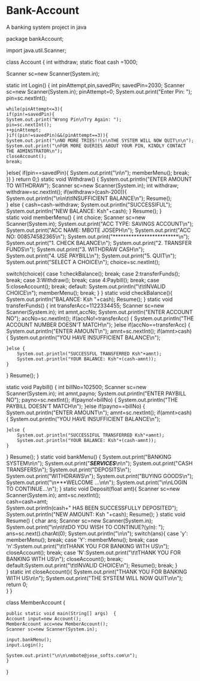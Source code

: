 # Bank-Account
A banking system project in java

package bankAccount;

import java.util.Scanner;

class Account
{
int withdraw;
static float cash =1000;

Scanner sc=new Scanner(System.in);

static int Login()
{
	int pinAttempt,pin,savedPin;
	savedPin=2030;
	Scanner sc=new Scanner(System.in);
	pinAttempt=0;
	System.out.print("Enter Pin: ");
	pin=sc.nextInt();

	while(pinAttempt<=3){
	if(pin!=savedPin){
	System.out.print("Wrong Pin\nTry Again: ");
	pin=sc.nextInt();
	++pinAttempt;
	}if((pin!=savedPin)&&(pinAttempt==3)){
	System.out.print("\nNO MORE TRIES!!\n\nTHE SYSTEM WILL NOW QUIT\n\n");
	System.out.print("\nFOR MORE QUERIES ABOUT YOUR PIN, KINDLY CONTACT THE ADMINSTRATOR\n");
	closeAccount();
	break;	
    
}else{
if(pin==savedPin){
System.out.print("\n\n");
memberMenu();
break;
}}
}
return 0;}
static void Withdraw() {
System.out.println("ENTER AMOUNT TO WITHDRAW");
Scanner sc=new Scanner(System.in);
int withdraw;
withdraw=sc.nextInt();
if(withdraw>(cash-200)){
   System.out.println("\n\n\t\tINSUFFICIENT BALANCE\n");
   Resume();  
}
else {
cash=cash-withdraw;
	System.out.println("SUCCESSIFUL");
	System.out.println("NEW BALANCE: Ksh"+cash);
}
Resume();
}	
static void memberMenu()
{
int choice;
Scanner sc=new Scanner(System.in);
System.out.print("ACC TYPE: SAVINGS ACCOUNT\n");
System.out.print("ACC NAME: MBOTE JOSEPH\n");
System.out.print("ACC NO:   008574582365\n");
System.out.print("*************************\n");
System.out.print("1. CHECK BALANCE\n");
System.out.print("2. TRANSFER FUNDS\n");
System.out.print("3. WITHDRAW CASH\n");
System.out.print("4. USE PAYBILL\n");
System.out.print("5. QUIT\n");
System.out.print("SELECT A CHOICE\n");
choice=sc.nextInt();

switch(choice){
case 1:checkBalance();
break;
case 2:transferFunds();
break;
case 3:Withdraw();
break;
case 4:Paybill();
break;
case 5:closeAccount();
break;
default: System.out.println("\t\tINVALID CHOICE\n");
memberMenu();
break;
}
}
static void checkBalance(){
System.out.println("BALANCE: Ksh "+cash);
Resume();
} 
static void transferFunds()
{
int transferAcc=1122334455;
Scanner sc=new Scanner(System.in);
int amnt,accNo;
System.out.println("ENTER ACCOUNT NO");
accNo=sc.nextInt();
if(accNo!=transferAcc) {
	System.out.println("THE ACCOUNT NUMBER DOESN'T MATCH\n");
}else if(accNo==transferAcc) {
	System.out.println("ENTER AMOUNT\n");
	amnt=sc.nextInt();
	if(amnt>cash) {
		System.out.println("YOU HAVE INSUFFICIENT BALANCE\n");
		
	}else {
		System.out.println("SUCCESSFUL TRANSFERRED Ksh"+amnt);
		System.out.println("YOUR BALANCE: Ksh"+(cash-amnt));
	}
}
Resume();
}

static void Paybill()
{
int billNo=102500;
Scanner sc=new Scanner(System.in);
int amnt,payno;
System.out.println("ENTER PAYBILL NO");
payno=sc.nextInt();
if(payno!=billNo) {
	System.out.println("THE PAYBILL DOESN'T MATCH\n");
}else if(payno==billNo) {
	System.out.println("ENTER AMOUNT\n");
	amnt=sc.nextInt();
	if(amnt>cash) {
		System.out.println("YOU HAVE INSUFFICIENT BALANCE\n");
		
	}else {
		System.out.println("SUCCESSIFUL TRANSFERRED Ksh"+amnt);
		System.out.println("YOUR BALANCE: Ksh"+(cash-amnt));
	}
}
Resume();
}
static void bankMenu()
{
System.out.print("BANKING SYSTEM\n\n");
System.out.print("***SERVICES***\n\n");
System.out.print("CASH TRANSFERS\n");
System.out.print("DEPOSITS\n");
System.out.print("WITHDRAWS\n");
System.out.print("BUYING GOODS\n");
System.out.print("\n***WELCOME ...\n\n");
System.out.print("\n\nLOGIN TO CONTINUE...\n");	
}
static void Deposit(float amt){ 
Scanner sc=new Scanner(System.in);
amt=sc.nextInt();	
cash=cash+amt;  
System.out.println(cash+" HAS BEEN SUCCESSFULLY DEPOSITED"); 
System.out.println("NEW AMOUNT: Ksh "+cash);
Resume();
} 
static void Resume() {
	char ans;
	Scanner sc=new Scanner(System.in);
	System.out.print("\n\n\t\tDO YOU WISH TO CONTINUE?(y/n): ");
	ans=sc.next().charAt(0);
	System.out.println("\n\n");
	switch(ans){
	case 'y': memberMenu();
	break;
	case 'Y': memberMenu();
	break;
	case 'n':System.out.print("\t\tTHANK YOU FOR BANKING WITH US\n");
		closeAccount();
	break;
	case 'N':System.out.print("\t\tTHANK YOU FOR BANKING WITH US\n");
		closeAccount();
	break;
	default:System.out.print("\t\tINVALID CHOICE\n");
	Resume();
	break;
	}	
}
static int closeAccount(){
	System.out.print("THANK YOU FOR BANKING WITH US\n\n");
	System.out.print("THE SYSTEM WILL NOW QUIT\n\n");
	return 0;	
}
}

class MemberAccount
{

	public static void main(String[] args)	{
	Account input=new Account();
	MemberAccount acc=new MemberAccount();
	Scanner sc=new Scanner(System.in);

	input.bankMenu();
	input.Login();
		
	System.out.print("\n\n\nmbote@jose_softs.com\n");	
	}
}


